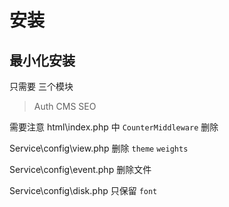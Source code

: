 # 安装

##


## 最小化安装

只需要 三个模块  

> Auth
> CMS
> SEO

需要注意 html\index.php 中 `CounterMiddleware` 删除

Service\config\view.php  删除 `theme` `weights`

Service\config\event.php 删除文件

Service\config\disk.php 只保留 `font`
